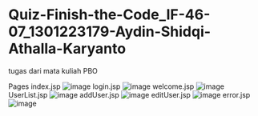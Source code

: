 # Quiz-Finish-the-Code_IF-46-07_1301223179-Aydin-Shidqi-Athalla-Karyanto
tugas dari mata kuliah PBO

Pages
index.jsp
![image](https://github.com/user-attachments/assets/9dea952d-87f3-4bc3-b45c-0ae6a2c874dc)
login.jsp
![image](https://github.com/user-attachments/assets/68533a95-e863-4f73-bbd0-46100aca0c51)
welcome.jsp
![image](https://github.com/user-attachments/assets/abf604a0-b723-4033-b06b-af98df4d454a)
UserList.jsp
![image](https://github.com/user-attachments/assets/37801d48-41c3-4be8-bdf9-eff6ff030b4b)
addUser.jsp
![image](https://github.com/user-attachments/assets/dd5e1950-3d85-45f0-aba7-5d14a0c799e8)
editUser.jsp
![image](https://github.com/user-attachments/assets/e3b3d2ac-9e39-4ebd-8b74-8f2649b118c4)
error.jsp
![image](https://github.com/user-attachments/assets/dc9f2f32-474d-417f-aed7-d8b776450470)


